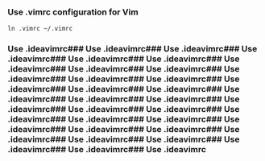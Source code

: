 ### Use .vimrc configuration for Vim

`ln .vimrc ~/.vimrc`

### Use .ideavimrc### Use .ideavimrc### Use .ideavimrc### Use .ideavimrc### Use .ideavimrc### Use .ideavimrc### Use .ideavimrc### Use .ideavimrc### Use .ideavimrc### Use .ideavimrc### Use .ideavimrc### Use .ideavimrc### Use .ideavimrc### Use .ideavimrc### Use .ideavimrc### Use .ideavimrc### Use .ideavimrc### Use .ideavimrc### Use .ideavimrc### Use .ideavimrc### Use .ideavimrc### Use .ideavimrc### Use .ideavimrc### Use .ideavimrc### Use .ideavimrc### Use .ideavimrc### Use .ideavimrc### Use .ideavimrc### Use .ideavimrc### Use .ideavimrc### Use .ideavimrc### Use .ideavimrc### Use .ideavimrc

